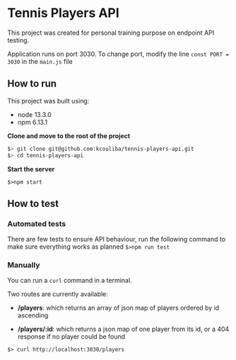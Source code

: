 # Tennis Players API

This project was created for personal training purpose on endpoint API testing.

Application runs on port 3030. To change port, modify the line `const PORT = 3030` in the `main.js` file

## How to run

This project was built using:

- node 13.3.0
- npm 6.13.1

**Clone and move to the root of the project**

```sh
$> git clone git@github.com:kcouliba/tennis-players-api.git
$> cd tennis-players-api
```

**Start the server**

`$>npm start`

## How to test

### Automated tests

There are few tests to ensure API behaviour, run the following command to make sure everything works as planned `$>npm run test`

### Manually

You can run a `curl` command in a terminal.

Two routes are currently available:

- **/players**: which returns an array of json map of players ordered by id ascending

- **/players/:id**: which returns a json map of one player from its id, or a 404 response if no player could be found

`$> curl http://localhost:3030/players`
